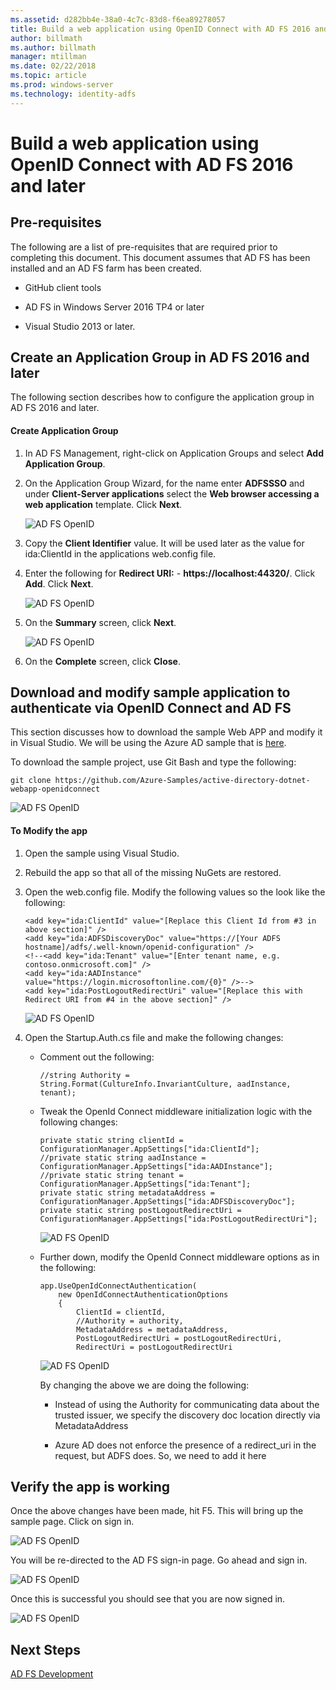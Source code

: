 ```yaml
---
ms.assetid: d282bb4e-38a0-4c7c-83d8-f6ea89278057
title: Build a web application using OpenID Connect with AD FS 2016 and later
author: billmath
ms.author: billmath
manager: mtillman
ms.date: 02/22/2018
ms.topic: article
ms.prod: windows-server
ms.technology: identity-adfs
---
```


# Build a web application using OpenID Connect with AD FS 2016 and later

## Pre-requisites  
The following are a list of pre-requisites that are required prior to completing this document. This document assumes that AD FS has been installed and an AD FS farm has been created.  

-   GitHub client tools  

-   AD FS in Windows Server 2016 TP4 or later  

-   Visual Studio 2013 or later.  

## Create an Application Group in AD FS 2016 and later
The following section describes how to configure the application group in AD FS 2016 and later.  

#### Create Application Group  

1.  In AD FS Management, right-click on Application Groups and select **Add Application Group**.  

2.  On the Application Group Wizard, for the name enter **ADFSSSO** and under **Client-Server applications** select the **Web browser accessing a web application** template.  Click **Next**.

    ![AD FS OpenID](media/Enabling-OpenId-Connect-with-AD-FS-2016/AD_FS_OpenID_1.PNG)  

3.  Copy the **Client Identifier** value.  It will be used later as the value for ida:ClientId  in the applications web.config file.  

4.  Enter the following for **Redirect URI:** - **https://localhost:44320/**.  Click **Add**. Click **Next**.  

    ![AD FS OpenID](media/Enabling-OpenId-Connect-with-AD-FS-2016/AD_FS_OpenID_2.PNG)  

5.  On the **Summary** screen,  click **Next**.  

    ![AD FS OpenID](media/Enabling-OpenId-Connect-with-AD-FS-2016/AD_FS_OpenID_3.PNG)

6.  On the **Complete** screen,  click **Close**.  

## Download and modify sample application to authenticate via OpenID Connect and AD FS  
This section discusses how to download the sample Web APP and modify it in Visual Studio.   We will be using the Azure AD sample that is [here](https://github.com/Azure-Samples/active-directory-dotnet-webapp-openidconnect).  

To download the sample project, use Git Bash and type the following:  

```  
git clone https://github.com/Azure-Samples/active-directory-dotnet-webapp-openidconnect  
```  

![AD FS OpenID](media/Enabling-OpenId-Connect-with-AD-FS-2016/AD_FS_OpenID_8.PNG)  

#### To Modify the app  

1.  Open the sample using Visual Studio.  

2.  Rebuild the app so that all of the missing NuGets are restored.  

3.  Open the web.config file.  Modify the following values so the look like the following:  

    ```  
    <add key="ida:ClientId" value="[Replace this Client Id from #3 in above section]" />  
    <add key="ida:ADFSDiscoveryDoc" value="https://[Your ADFS hostname]/adfs/.well-known/openid-configuration" />  
    <!--<add key="ida:Tenant" value="[Enter tenant name, e.g. contoso.onmicrosoft.com]" />      
    <add key="ida:AADInstance" value="https://login.microsoftonline.com/{0}" />-->  
    <add key="ida:PostLogoutRedirectUri" value="[Replace this with Redirect URI from #4 in the above section]" />  
    ```  

    ![AD FS OpenID](media/Enabling-OpenId-Connect-with-AD-FS-2016/AD_FS_OpenID_9.PNG)  

4.  Open the Startup.Auth.cs file and make the following changes:  

    -   Comment out the following:  

        ```  
        //string Authority = String.Format(CultureInfo.InvariantCulture, aadInstance, tenant);  
        ```  

    -   Tweak the OpenId Connect middleware initialization logic with the following changes:  

        ```  
        private static string clientId = ConfigurationManager.AppSettings["ida:ClientId"];  
        //private static string aadInstance = ConfigurationManager.AppSettings["ida:AADInstance"];  
        //private static string tenant = ConfigurationManager.AppSettings["ida:Tenant"];  
        private static string metadataAddress = ConfigurationManager.AppSettings["ida:ADFSDiscoveryDoc"];  
        private static string postLogoutRedirectUri = ConfigurationManager.AppSettings["ida:PostLogoutRedirectUri"];  
        ```  

        ![AD FS OpenID](media/Enabling-OpenId-Connect-with-AD-FS-2016/AD_FS_OpenID_10.PNG)  

    -   Further down, modify the OpenId Connect middleware options as in the following:  

        ```  
        app.UseOpenIdConnectAuthentication(  
            new OpenIdConnectAuthenticationOptions  
            {  
                ClientId = clientId,  
                //Authority = authority,  
                MetadataAddress = metadataAddress,  
                PostLogoutRedirectUri = postLogoutRedirectUri,
                RedirectUri = postLogoutRedirectUri
        ```  

        ![AD FS OpenID](media/Enabling-OpenId-Connect-with-AD-FS-2016/AD_FS_OpenID_11.PNG)  

        By changing the above we are doing the following:  

        -   Instead of using the Authority for communicating data about the trusted issuer, we specify the discovery doc location directly via MetadataAddress  

        -   Azure AD does not enforce the presence of a redirect_uri in the request, but ADFS does. So, we need to add it here  

## Verify the app is working  
Once the above changes have been made, hit F5.  This will bring up the sample page.  Click on sign in.  

![AD FS OpenID](media/Enabling-OpenId-Connect-with-AD-FS-2016/AD_FS_OpenID_12.PNG)  

You will be re-directed to the AD FS sign-in page.  Go ahead and sign in.  

![AD FS OpenID](media/Enabling-OpenId-Connect-with-AD-FS-2016/AD_FS_OpenID_13.PNG)  

Once this is successful you should see that you are now signed in.  

![AD FS OpenID](media/Enabling-OpenId-Connect-with-AD-FS-2016/AD_FS_OpenID_14.PNG)  

## Next Steps
[AD FS Development](../../ad-fs/AD-FS-Development.md)  
